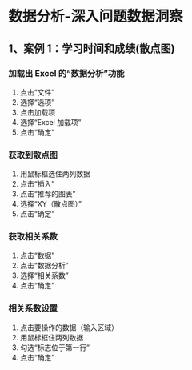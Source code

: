 # 数据分析-深入问题数据洞察

## 1、案例 1：学习时间和成绩(散点图)

### 加载出 Excel 的“数据分析”功能
  
1. 点击“文件”
2. 选择“选项”
3. 点击加载项
4. 选择“Excel 加载项”
5. 点击“确定”

### 获取到散点图

1. 用鼠标框选住两列数据
2. 点击“插入”
3. 点击“推荐的图表”
4. 选择“XY（散点图）”
5. 点击“确定”

### 获取相关系数

1. 点击“数据”
2. 点击“数据分析”
3. 选择“相关系数”
4. 点击“确定”

### 相关系数设置

1. 点击要操作的数据（输入区域）
2. 用鼠标框住两列数据
3. 勾选“标志位于第一行”
4. 点击“确定”